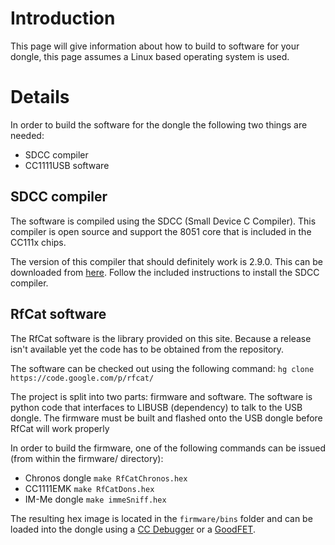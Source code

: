 # Introduction #

This page will give information about how to build to software for your dongle, this page assumes a Linux based operating system is used.

# Details #

In order to build the software for the dongle the following two things are needed:

<ul>
<li>SDCC compiler</li>
<li>CC1111USB software</li>
</ul>

## SDCC compiler ##

The software is compiled using the SDCC (Small Device C Compiler). This compiler is open source and support the 8051 core that is included in the CC111x chips.

The version of this compiler that should definitely work is 2.9.0. This can be downloaded from [here](http://sourceforge.net/projects/sdcc/files/). Follow the included instructions to install the SDCC compiler.

## RfCat software ##

The RfCat software is the library provided on this site. Because a release isn't available yet the code has to be obtained from the repository.

The software can be checked out using the following command:
`hg clone https://code.google.com/p/rfcat/`

The project is split into two parts:  firmware and software.  The software is python code that interfaces to LIBUSB (dependency) to talk to the USB dongle.  The firmware must be built and flashed onto the USB dongle before RfCat will work properly

In order to build the firmware, one of the following commands can be issued (from within the firmware/ directory):
<ul>
<li>Chronos dongle <code>make RfCatChronos.hex</code></li>
<li>CC1111EMK <code>make RfCatDons.hex</code></li>
<li>IM-Me dongle <code>make immeSniff.hex</code></li>
</ul>

The resulting hex image is located in the `firmware/bins` folder and can be loaded into the dongle using a [CC Debugger](http://www.ti.com/tool/cc-debugger) or a [GoodFET](http://goodfet.sourceforge.net/).